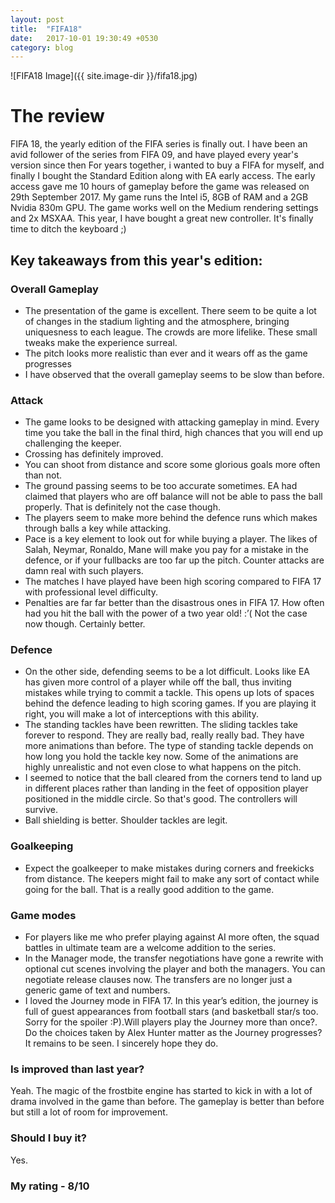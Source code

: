 ```yaml
---
layout: post
title:  "FIFA18"
date:   2017-10-01 19:30:49 +0530
category: blog
---
```


![FIFA18 Image]({{ site.image-dir }}/fifa18.jpg)

# The review

FIFA 18, the yearly edition of the FIFA series is finally out. I have been an avid follower of the series from FIFA 09, and have played every year's version since then For years together, i wanted to buy a FIFA for myself, and finally I bought the Standard Edition along with EA early access. The early access gave me 10 hours of gameplay before the game was released on 29th September 2017. My game runs the Intel i5, 8GB of RAM and a 2GB Nvidia 830m GPU. The game works well on the Medium rendering settings and 2x MSXAA. This year, I have bought a great new controller. It's finally time to ditch the keyboard ;)

## Key takeaways from this year's edition: 

### Overall Gameplay 
* The presentation of the game is excellent. There seem to be quite a lot of changes in the stadium lighting and the atmosphere, bringing uniquesness to each league. The crowds are more lifelike. These small tweaks make the experience surreal. 
* The pitch looks more realistic than ever and it wears off as the game progresses
* I have observed that the overall gameplay seems to be slow than before. 

### Attack
* The game looks to be designed with attacking gameplay in mind. Every time you take the ball in the final third, high chances that you will end up challenging the keeper. 
* Crossing has definitely improved.
* You can shoot from distance and score some glorious goals more often than not. 
* The ground passing seems to be too accurate sometimes. EA had claimed that players who are off balance will not be able to pass the ball properly. That is definitely not the case though. 
* The players seem to make more behind the defence runs which makes through balls a key while attacking. 
* Pace is a key element to look out for while buying a player. The likes of Salah, Neymar, Ronaldo, Mane will make you pay for a mistake in the defence, or if your fullbacks are too far up the pitch. Counter attacks are damn real with such players.
* The matches I have played have been high scoring compared to FIFA 17 with professional level difficulty. 
* Penalties are far far better than the disastrous ones in FIFA 17. How often had you hit the ball with the power of a two year old! :’( Not the case now though. Certainly better.

### Defence
* On the other side, defending seems to be a lot difficult. Looks like EA has given more control of a player while off the ball, thus inviting mistakes while trying to commit a tackle. This opens up lots of spaces behind the defence leading to high scoring games. If you are playing it right, you will make a lot of interceptions with this ability. 
* The standing tackles have been rewritten. The sliding tackles take forever to respond. They are really bad, really really bad.  They have more animations than before. The type of standing tackle depends on how long you hold the tackle key now. Some of the animations are highly unrealistic and not even close to what happens on the pitch.
* I seemed to notice that the ball cleared from the corners tend to land up in different places rather than landing in the feet of opposition player positioned in the middle circle. So that's good. The controllers will survive. 
* Ball shielding is better. Shoulder tackles are legit. 

### Goalkeeping
* Expect the goalkeeper to make mistakes during corners and freekicks from distance. The keepers might fail to make any sort of contact while going for the ball. That is a really good addition to the game. 

### Game modes
* For players like me who prefer playing against AI more often, the squad battles in ultimate team are a welcome addition to the series.
* In the Manager mode, the transfer negotiations have gone a rewrite with optional cut scenes involving the player and both the managers. You can negotiate release clauses now. The transfers are no longer just a generic game of text and numbers. 
* I loved the Journey mode in FIFA 17. In this year’s edition, the journey is full of guest appearances from football stars (and basketball star/s too. Sorry for the spoiler :P).Will players play the Journey more than once?. Do the choices taken by Alex Hunter matter as the Journey progresses? It remains to be seen. I sincerely hope they do.

### Is improved than last year? 
Yeah. The magic of the frostbite engine has started to kick in with a lot of drama involved in the game than before. The gameplay is better than before but still a lot of room for improvement. 

### Should I buy it?
Yes. 

### My rating - 8/10